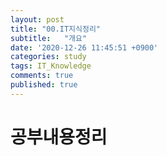 ```yaml
---
layout: post
title: "00.IT지식정리"
subtitle:   "개요"
date: '2020-12-26 11:45:51 +0900'
categories: study
tags: IT_Knowledge
comments: true
published: true
---
```

# 공부내용정리
